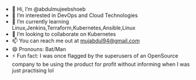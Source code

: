 - 👋 Hi, I’m @abdulmujeebshoeb
- 👀 I’m interested in DevOps and Cloud Technologies
- 🌱 I’m currently learning Linux,Jenkins,Terraform,Kubernetes,Ansible,Linux
- 💞️ I’m looking to collaborate on Kubernetes
- 📫 You can reach me out at mujabdul94@gmail.com
- 😄 Pronouns: Bat/Man
- ⚡ Fun fact: I was once flagged by the superusers of an OpenSource company to be using the product for profit without informing when I was just practising lol 
